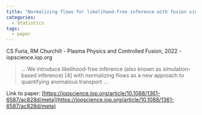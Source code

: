 ```yaml
---
title: "Normalizing flows for likelihood-free inference with fusion simulations"
categories:
  - Statistics
tags:
  - paper
---
```

CS Furia, RM Churchill - Plasma Physics and Controlled Fusion, 2022 - iopscience.iop.org

>… We introduce likelihood-free inference (also known as simulation-based inference) [4] with normalizing flows as a new approach to quantifying anomalous transport …

Link to paper: [https://iopscience.iop.org/article/10.1088/1361-6587/ac828d/meta](https://iopscience.iop.org/article/10.1088/1361-6587/ac828d/meta)
